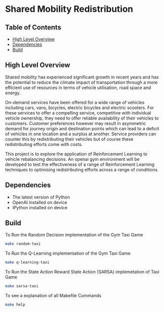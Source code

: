 # Shared Mobility Redistribution

## Table of Contents
  - [High Level Overview](#high-level-overview)
  - [Dependencies](#dependencies)
  - [Build](#build)

## High Level Overview
Shared mobility has experienced significant growth in recent years and has the potential to reduce the climate impact of transportation through a more efficient use of resources in terms of vehicle utilisation, road space and energy.

On-demand services have been offered for a wide range of vehicles including cars, vans, bicycles, electric bicycles and electric scooters.
For these services to offer a compelling service, competitive with individual vehicle ownership, they need to offer reliable availability of their vehicles to customers.
Customer preferences however may result in asymmetric demand for journey origin and destination points which can lead to a deficit of vehicles in one location and a surplus at another.
Service providers can counter this by redistributing their vehicles but of course these redistributing efforts come with costs.

This project is to explore the application of Reinforcement Learning to vehicle rebalancing decisions. An openai gym environment will be developed to test the effectiveness of a range of Reinforcement Learning techniques to optimising redistributing efforts across a range of conditions. 

## Dependencies
<ul>
    <li>The latest version of Python</li>
    <li>OpenAI installed on device</li>
    <li>IPython installed on device</li>
</ul>

## Build
To Run the Random Decision implementation of the Gym Taxi Game 
```bash
make random-taxi
```

To Run the Q-Learning implementation of the Gym Taxi Game
```bash
make q-learning-taxi
```

To Run the State Action Reward State Action (SARSA) implemetation of Taxi Game
```bash
make sarsa-taxi
```

To see a explanation of all Makefile Commands
```bash
make help
```
